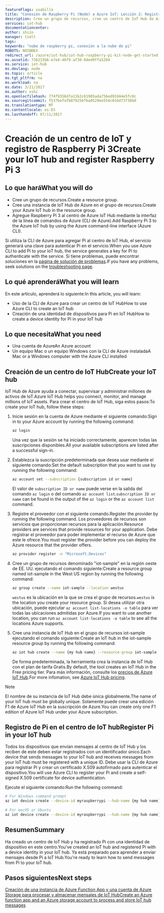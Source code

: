 ```yaml
---
featureFlags: usabilla
title: "Conexión de Raspberry Pi (Node) a Azure IoT: Lección 2: Registro del dispositivo | Microsoft Docs"
description: Cree un grupo de recursos, cree un centro de IoT Hub de Azure y registre Pi en este centro mediante la CLI de Azure.
services: iot-hub
documentationcenter: 
author: shizn
manager: timlt
tags: 
keywords: "nube de raspberry pi, conexión a la nube de pi"
ROBOTS: NOINDEX
redirect_url: /azure/iot-hub/iot-hub-raspberry-pi-kit-node-get-started
ms.assetid: 736215b6-e7e4-46f9-af30-0ded9ffa5204
ms.service: iot-hub
ms.devlang: node
ms.topic: article
ms.tgt_pltfrm: na
ms.workload: na
ms.date: 3/21/2017
ms.author: xshi
ms.openlocfilehash: 774f9356d7a11b2c61905ada75bed92d44e5fc0c
ms.sourcegitcommit: f537befafb079256fba0529ee554c034d73f36b0
ms.translationtype: MT
ms.contentlocale: es-ES
ms.lasthandoff: 07/11/2017
---
```

# <a name="create-your-iot-hub-and-register-raspberry-pi-3"></a><span data-ttu-id="04297-104">Creación de un centro de IoT y registro de Raspberry Pi 3</span><span class="sxs-lookup"><span data-stu-id="04297-104">Create your IoT hub and register Raspberry Pi 3</span></span>
## <a name="what-you-will-do"></a><span data-ttu-id="04297-105">Lo que hará</span><span class="sxs-lookup"><span data-stu-id="04297-105">What you will do</span></span>
* <span data-ttu-id="04297-106">Cree un grupo de recursos.</span><span class="sxs-lookup"><span data-stu-id="04297-106">Create a resource group.</span></span>
* <span data-ttu-id="04297-107">Cree una instancia de IoT Hub de Azure en el grupo de recursos.</span><span class="sxs-lookup"><span data-stu-id="04297-107">Create your Azure IoT hub in the resource group.</span></span>
* <span data-ttu-id="04297-108">Agregue Raspberry Pi 3 al centro de Azure IoT Hub mediante la interfaz de la línea de comandos de Azure (CLI de Azure).</span><span class="sxs-lookup"><span data-stu-id="04297-108">Add Raspberry Pi 3 to the Azure IoT hub by using the Azure command-line interface (Azure CLI).</span></span>

<span data-ttu-id="04297-109">Si utiliza la CLI de Azure para agregar Pi al centro de IoT Hub, el servicio generará una clave para autenticar Pi en el servicio.</span><span class="sxs-lookup"><span data-stu-id="04297-109">When you use Azure CLI to add Pi to your IoT hub, the service generates a key for Pi to authenticate with the service.</span></span> <span data-ttu-id="04297-110">Si tiene problemas, puede encontrar soluciones en la [página de solución de problemas](iot-hub-raspberry-pi-kit-node-troubleshooting.md).</span><span class="sxs-lookup"><span data-stu-id="04297-110">If you have any problems, seek solutions on the [troubleshooting page](iot-hub-raspberry-pi-kit-node-troubleshooting.md).</span></span>

## <a name="what-you-will-learn"></a><span data-ttu-id="04297-111">Lo qué aprenderá</span><span class="sxs-lookup"><span data-stu-id="04297-111">What you will learn</span></span>
<span data-ttu-id="04297-112">En este artículo, aprenderá lo siguiente:</span><span class="sxs-lookup"><span data-stu-id="04297-112">In this article, you will learn:</span></span>
* <span data-ttu-id="04297-113">Uso de la CLI de Azure para crear un centro de IoT Hub</span><span class="sxs-lookup"><span data-stu-id="04297-113">How to use Azure CLI to create an IoT hub</span></span>
* <span data-ttu-id="04297-114">Creación de una identidad de dispositivos para Pi en IoT Hub</span><span class="sxs-lookup"><span data-stu-id="04297-114">How to create a device identity for Pi in your IoT hub</span></span>

## <a name="what-you-need"></a><span data-ttu-id="04297-115">Lo que necesita</span><span class="sxs-lookup"><span data-stu-id="04297-115">What you need</span></span>
* <span data-ttu-id="04297-116">Una cuenta de Azure</span><span class="sxs-lookup"><span data-stu-id="04297-116">An Azure account</span></span>
* <span data-ttu-id="04297-117">Un equipo Mac o un equipo Windows con la CLI de Azure instalada</span><span class="sxs-lookup"><span data-stu-id="04297-117">A Mac or a Windows computer with the Azure CLI installed</span></span>

## <a name="create-your-iot-hub"></a><span data-ttu-id="04297-118">Creación de un centro de IoT Hub</span><span class="sxs-lookup"><span data-stu-id="04297-118">Create your IoT hub</span></span>
<span data-ttu-id="04297-119">IoT Hub de Azure ayuda a conectar, supervisar y administrar millones de activos de IoT.</span><span class="sxs-lookup"><span data-stu-id="04297-119">Azure IoT Hub helps you connect, monitor, and manage millions of IoT assets.</span></span> <span data-ttu-id="04297-120">Para crear el centro de IoT Hub, siga estos pasos:</span><span class="sxs-lookup"><span data-stu-id="04297-120">To create your IoT hub, follow these steps:</span></span>

1. <span data-ttu-id="04297-121">Inicie sesión en la cuenta de Azure mediante el siguiente comando:</span><span class="sxs-lookup"><span data-stu-id="04297-121">Sign in to your Azure account by running the following command:</span></span>

   ```bash
   az login
   ```

   <span data-ttu-id="04297-122">Una vez que la sesión se ha iniciado correctamente, aparecen todas las suscripciones disponibles.</span><span class="sxs-lookup"><span data-stu-id="04297-122">All your available subscriptions are listed after a successful sign-in.</span></span>

2. <span data-ttu-id="04297-123">Establezca la suscripción predeterminada que desea usar mediante el siguiente comando:</span><span class="sxs-lookup"><span data-stu-id="04297-123">Set the default subscription that you want to use by running the following command:</span></span>

   ```bash
   az account set --subscription {subscription id or name}
   ```

   <span data-ttu-id="04297-124">El valor de `subscription ID or name` puede verse en la salida del comando `az login` o del comando `az account list`.</span><span class="sxs-lookup"><span data-stu-id="04297-124">`subscription ID or name` can be found in the output of the `az login` or the `az account list` command.</span></span>

3. <span data-ttu-id="04297-125">Registre el proveedor con el siguiente comando.</span><span class="sxs-lookup"><span data-stu-id="04297-125">Register the provider by running the following command.</span></span> <span data-ttu-id="04297-126">Los proveedores de recursos son servicios que proporcionan recursos para la aplicación.</span><span class="sxs-lookup"><span data-stu-id="04297-126">Resource providers are services that provide resources for your application.</span></span> <span data-ttu-id="04297-127">Debe registrar el proveedor para poder implementar el recurso de Azure que este le ofrece.</span><span class="sxs-lookup"><span data-stu-id="04297-127">You must register the provider before you can deploy the Azure resource that the provider offers.</span></span>

   ```bash
   az provider register -n "Microsoft.Devices"
   ```
4. <span data-ttu-id="04297-128">Cree un grupo de recursos denominado "iot-sample" en la región oeste de EE. UU. ejecutando el comando siguiente:</span><span class="sxs-lookup"><span data-stu-id="04297-128">Create a resource group named iot-sample in the West US region by running the following command:</span></span>

   ```bash
   az group create --name iot-sample --location westus
   ```

   <span data-ttu-id="04297-129">`westus` es la ubicación en la que se crea el grupo de recursos.</span><span class="sxs-lookup"><span data-stu-id="04297-129">`westus` is the location you create your resource group.</span></span> <span data-ttu-id="04297-130">Si desea utilizar otra ubicación, puede ejecutar `az account list-locations -o table` para ver todas las ubicaciones admitidas por Azure.</span><span class="sxs-lookup"><span data-stu-id="04297-130">If you want to use another location, you can run `az account list-locations -o table` to see all the locations Azure supports.</span></span>
 
5. <span data-ttu-id="04297-131">Cree una instancia de IoT Hub en el grupo de recursos iot-sample ejecutando el comando siguiente:</span><span class="sxs-lookup"><span data-stu-id="04297-131">Create an IoT hub in the iot-sample resource group by running the following command:</span></span>

   ```bash
   az iot hub create --name {my hub name} --resource-group iot-sample
   ```

   <span data-ttu-id="04297-132">De forma predeterminada, la herramienta crea la instancia de IoT Hub con el plan de tarifa Gratis.</span><span class="sxs-lookup"><span data-stu-id="04297-132">By default, the tool creates an IoT Hub in the Free pricing tier.</span></span> <span data-ttu-id="04297-133">Para más información, consulte los [precios de Azure IoT Hub](https://azure.microsoft.com/pricing/details/iot-hub/).</span><span class="sxs-lookup"><span data-stu-id="04297-133">For more infomation, see [Azure IoT Hub pricing](https://azure.microsoft.com/pricing/details/iot-hub/).</span></span>

> [!NOTE] 
> <span data-ttu-id="04297-134">El nombre de su instancia de IoT Hub debe única globalmente.</span><span class="sxs-lookup"><span data-stu-id="04297-134">The name of your IoT hub must be globally unique.</span></span> <span data-ttu-id="04297-135">Solamente puede crear una edición F1 de Azure IoT Hub en la suscripción de Azure.</span><span class="sxs-lookup"><span data-stu-id="04297-135">You can create only one F1 edition of Azure IoT Hub under your Azure subscription.</span></span>

## <a name="register-pi-in-your-iot-hub"></a><span data-ttu-id="04297-136">Registro de Pi en el centro de IoT hub</span><span class="sxs-lookup"><span data-stu-id="04297-136">Register Pi in your IoT hub</span></span>
<span data-ttu-id="04297-137">Todos los dispositivos que envían mensajes al centro de IoT Hub y los reciben de este deben estar registrados con un identificador único.</span><span class="sxs-lookup"><span data-stu-id="04297-137">Each device that sends messages to your IoT hub and receives messages from your IoT hub must be registered with a unique ID.</span></span> <span data-ttu-id="04297-138">Debe usar la CLI de Azure para registrar Pi y crear un certificado X.509 autofirmado para autenticar el dispositivo.</span><span class="sxs-lookup"><span data-stu-id="04297-138">You will use Azure CLI to register your Pi and create a self-signed X.509 certificate for device authentication.</span></span>

<span data-ttu-id="04297-139">Ejecute el siguiente comando:</span><span class="sxs-lookup"><span data-stu-id="04297-139">Run the following command:</span></span>

```bash
# For Windows command prompt
az iot device create --device-id myraspberrypi --hub-name {my hub name} --x509 --output-dir %USERPROFILE%\.iot-hub-getting-started
 
# For macOS or Ubuntu
az iot device create --device-id myraspberrypi --hub-name {my hub name} --x509 --output-dir ~/.iot-hub-getting-started
```

## <a name="summary"></a><span data-ttu-id="04297-140">Resumen</span><span class="sxs-lookup"><span data-stu-id="04297-140">Summary</span></span>
<span data-ttu-id="04297-141">Ha creado un centro de IoT Hub y ha registrado Pi con una identidad de dispositivo en este centro.</span><span class="sxs-lookup"><span data-stu-id="04297-141">You've created an IoT hub and registered Pi with a device identity in your IoT hub.</span></span> <span data-ttu-id="04297-142">Ya está preparado para aprender a enviar mensajes desde Pi a IoT Hub.</span><span class="sxs-lookup"><span data-stu-id="04297-142">You're ready to learn how to send messages from Pi to your IoT hub.</span></span>

## <a name="next-steps"></a><span data-ttu-id="04297-143">Pasos siguientes</span><span class="sxs-lookup"><span data-stu-id="04297-143">Next steps</span></span>
[<span data-ttu-id="04297-144">Creación de una instancia de Azure Function App y una cuenta de Azure Storage para procesar y almacenar mensajes de IoT Hub</span><span class="sxs-lookup"><span data-stu-id="04297-144">Create an Azure function app and an Azure storage account to process and store IoT hub messages</span></span>](iot-hub-raspberry-pi-kit-node-lesson3-deploy-resource-manager-template.md)

